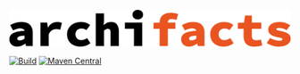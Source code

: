![archifacts logo](archifacts-1-line.svg)

[![Build](https://github.com/archifacts/archifacts/actions/workflows/build-on-push.yml/badge.svg)](https://github.com/archifacts/archifacts/actions/workflows/build-on-push.yml)
[![Maven Central](https://maven-badges.herokuapp.com/maven-central/org.archifacts/archifacts-core/badge.svg)](https://maven-badges.herokuapp.com/maven-central/org.archifacts/archifacts-core)

